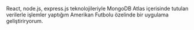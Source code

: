 React, node.js, express.js teknolojileriyle MongoDB Atlas içerisinde tutulan verilerle işlemler yaptığım Amerikan Futbolu özelinde bir uygulama geliştiriryorum.